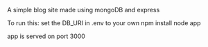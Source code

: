 A simple blog site made using mongoDB and express

To run this:
set the DB_URI in .env to your own
npm install
node app

app is served on port 3000
